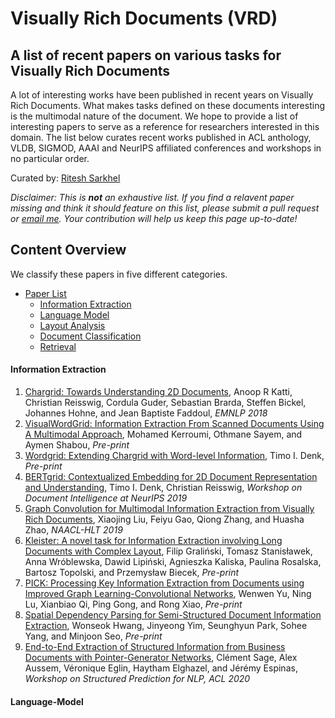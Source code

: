 # Visually Rich Documents (VRD)

## A list of recent papers on various tasks for Visually Rich Documents

A lot of interesting works have been published in recent years on Visually Rich Documents. What makes tasks defined on these documents interesting is the multimodal nature of the document. We hope to provide a list of interesting papers to serve as a reference for researchers interested in this domain. The list below curates recent works published in ACL anthology, VLDB, SIGMOD, AAAI and NeurIPS affiliated conferences and workshops in no particular order. 

Curated by: [Ritesh Sarkhel](https://sarkhelritesh.github.io/)

*Disclaimer: This is **not** an exhaustive list. If you find a relavent paper missing and think it should feature on this list, please submit a pull request or [email me](mailto:sarkhel.5@osu.edu). Your contribution will help us keep this page up-to-date!*

## Content Overview

We classify these papers in five different categories. 

- [Paper List](#paper-list)
    - [Information Extraction](####information-extraction)
    - [Language Model](####language-model)
    - [Layout Analysis](####layout-analysis)
    - [Document Classification](####document-classification)
    - [Retrieval](####retrieval)

#### Information Extraction
1. [Chargrid: Towards Understanding 2D Documents](https://www.aclweb.org/anthology/D18-1476.pdf/), Anoop R Katti, Christian Reisswig, Cordula Guder, Sebastian Brarda, Steffen Bickel, Johannes Hohne, and Jean Baptiste Faddoul, *EMNLP 2018*
2. [VisualWordGrid: Information Extraction From Scanned Documents Using A Multimodal Approach](https://arxiv.org/pdf/2010.02358.pdf), Mohamed Kerroumi, Othmane Sayem, and Aymen Shabou, *Pre-print*
3. [Wordgrid: Extending Chargrid with Word-level Information](https://www.researchgate.net/profile/Timo-Denk/publication/335715433_Wordgrid_Extending_Chargrid_with_Word-level_Information/links/5d77604c92851cacdb2e0858/Wordgrid-Extending-Chargrid-with-Word-level-Information.pdf), Timo I. Denk, *Pre-print*
4. [BERTgrid: Contextualized Embedding for 2D Document Representation and Understanding](https://openreview.net/pdf?id=H1gsGaq9US), Timo I. Denk, Christian Reisswig, *Workshop on Document Intelligence at NeurIPS 2019*
5. [Graph Convolution for Multimodal Information Extraction from Visually Rich Documents](https://www.aclweb.org/anthology/N19-2005.pdf), Xiaojing Liu, Feiyu Gao, Qiong Zhang, and Huasha Zhao, *NAACL-HLT 2019*
6. [Kleister: A novel task for Information Extraction involving Long Documents with Complex Layout](https://arxiv.org/pdf/2003.02356.pdf), Filip Graliński, Tomasz Stanisławek, Anna Wróblewska, Dawid Lipiński, Agnieszka Kaliska, Paulina Rosalska, Bartosz Topolski, and Przemysław Biecek, *Pre-print*
7. [PICK: Processing Key Information Extraction from Documents using Improved Graph Learning-Convolutional Networks](https://arxiv.org/pdf/2004.07464.pdf), Wenwen Yu, Ning Lu, Xianbiao Qi, Ping Gong, and Rong Xiao, *Pre-print*
8. [Spatial Dependency Parsing for Semi-Structured Document Information Extraction](https://arxiv.org/pdf/2005.00642.pdf), Wonseok Hwang, Jinyeong Yim, Seunghyun Park, Sohee Yang, and Minjoon Seo, *Pre-print*
9. [End-to-End Extraction of Structured Information from Business Documents with Pointer-Generator Networks](https://www.aclweb.org/anthology/2020.spnlp-1.6.pdf), Clément Sage, Alex Aussem, Véronique Eglin, Haytham Elghazel, and Jérémy Espinas, *Workshop on Structured Prediction for NLP, ACL 2020* 
































    
#### Language-Model
